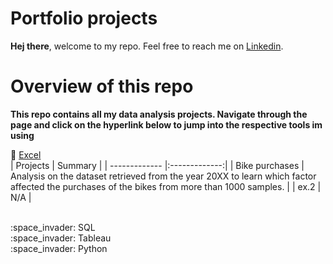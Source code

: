 # Portfolio projects

**Hej there**, welcome to my repo. Feel free to reach me on [Linkedin](https://linkedin.com/in/muhammadamin6151).

# Overview of this repo
**This repo contains all my data analysis projects. Navigate through the page and click on the hyperlink below to jump into the respective tools im using**

:space_invader: [Excel](excel/EXCEL.md)<br/>
  | Projects      | Summary         |
| ------------- |:-------------:|
| Bike purchases     | Analysis on the dataset retrieved from the year 20XX to learn which factor affected the purchases of the bikes from more than 1000 samples.   |
| ex.2    | N/A    |


<br/>
:space_invader: SQL<br/>
:space_invader: Tableau<br/>
:space_invader: Python<br/>
